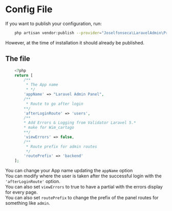 # Config File

If you want to publish your configuration, run:

```bash
    php artisan vendor:publish --provider="Joselfonseca\LaravelAdmin\Providers\LaravelAdminServiceProvider"
```
However, at the time of installation it should already be published.

## The file

```php
    <?php
    return [
        /**
         * The App name
         * */
        'appName' => "Laravel Admin Panel",
        /**
         * Route to go after login
        **/ 
        'afterLoginRoute' => 'users',
        /**
        * Add Errors & Logging from Validator Laravel 5.*
        * make for Wim_cartago
        **/
        'viewErrors' => false,
        /**
         * Route prefix for admin routes
         */
        'routePrefix' => 'backend'
    ];
```
You can change your App name updating the `appName` option<br />
You can modify where the user is taken after the successful login with the `'afterLoginRoute'` option. <br />
You can also set `viewErrors` to true to have a partial with the errors display for every page. <br />
You can also set `routePrefix` to change the prefix of the panel routes for something like `admin`. <br />